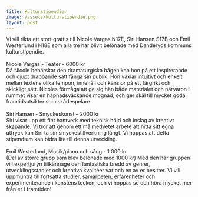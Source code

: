 ```yaml
---
title: Kulturstipendier
image: /assets/kulturstipendie.png
layout: post
---
```

Vi vill rikta ett stort grattis till Nicole Vargas N17E, Siri Hansen S17B och Emil Westerlund i N18E som alla tre har blivit belönade med Danderyds kommuns kulturstipendie.
<br>
<br>
Nicole Vargas - Teater - 6000 kr
<br>
Då Nicole behärskar den dramaturgiska bågen kan hon på ett inspirerande och djupt drabbande sätt fånga sin publik. Hon växlar intuitivt och enkelt mellan textens olika tempon, innehåll och känslor på ett färgrikt och skickligt sätt. Nicoles förmåga att ge sig hän både materialet och närvaron i rummet visar en häpnadsväckande mognad, och ger skäl till mycket goda framtidsutsikter som skådespelare.
<br>
<br>
Siri Hansen - Smyckeskonst – 2000 kr 
<br>
Siri visar upp ett fint hantverk med teknisk höjd och inslag av kreativt skapande. Vi tror att genom ett målmedvetet arbete att hitta sitt egna uttryck kan Siri ta sin smyckestillverkning långt. Vi hoppas att detta stipendium kan bidra lite till denna utveckling.
<br>
<br>
Emil Westerlund, Musik/piano och sång - 1 000 kr 
<br>
(Del av större grupp som blev belönade med 1000 kr) Med den här gruppen vill expertjuryn tillkännage den fantastiska bredd av genrer, utvecklingsstadier och kreativa kvalitéer var och en av er besitter.  Vi vill uppmuntra till fortsatta studier, samarbeten, erfarenheter och experimenterande i konstens tecken, och vi hoppas se och höra mycket mer från er i framtiden! 
